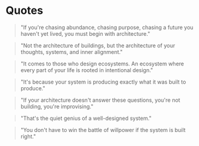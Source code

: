 # Quotes

> "If you're chasing abundance, chasing purpose, chasing a future you haven't yet lived, you must begin with architecture."

> "Not the architecture of buildings, but the architecture of your thoughts, systems, and inner alignment."

> "It comes to those who design ecosystems. An ecosystem where every part of your life is rooted in intentional design."

> "It's because your system is producing exactly what it was built to produce."

> "If your architecture doesn't answer these questions, you're not building, you're improvising."

> "That's the quiet genius of a well-designed system."

> "You don't have to win the battle of willpower if the system is built right."

